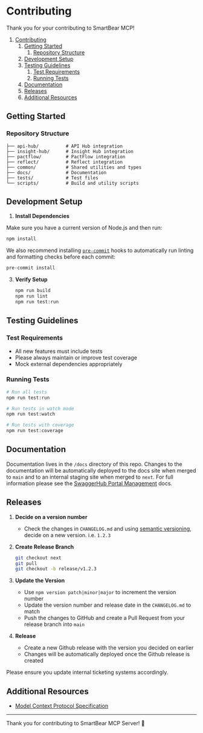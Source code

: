 # Contributing

Thank you for your contributing to SmartBear MCP!

1. [Contributing](#contributing)
   1. [Getting Started](#getting-started)
      1. [Repository Structure](#repository-structure)
   2. [Development Setup](#development-setup)
   3. [Testing Guidelines](#testing-guidelines)
      1. [Test Requirements](#test-requirements)
      2. [Running Tests](#running-tests)
   4. [Documentation](#documentation)
   5. [Releases](#releases)
   6. [Additional Resources](#additional-resources)

## Getting Started

### Repository Structure

```
├── api-hub/          # API Hub integration
├── insight-hub/      # Insight Hub integration
├── pactflow/         # PactFlow integration
├── reflect/          # Reflect integration
├── common/           # Shared utilities and types
├── docs/             # Documentation
├── tests/            # Test files
└── scripts/          # Build and utility scripts
```

## Development Setup

1. **Install Dependencies**

  Make sure you have a current version of Node.js and then run:

   ```bash
   npm install
   ```

   We also recommend installing [`pre-commit`](https://pre-commit.com/) hooks to automatically run linting and formatting checks before each commit:

   ```bash
   pre-commit install
   ```

3. **Verify Setup**
   ```bash
   npm run build
   npm run lint
   npm run test:run
   ```

## Testing Guidelines

### Test Requirements

- All new features must include tests
- Please always maintain or improve test coverage
- Mock external dependencies appropriately

### Running Tests

```bash
# Run all tests
npm run test:run

# Run tests in watch mode
npm run test:watch

# Run tests with coverage
npm run test:coverage
```

## Documentation

Documentation lives in the `/docs` directory of this repo. Changes to the documentation will be automatically deployed to the docs site when merged to `main` and to an internal staging site when merged to `next`. For full information please see the [SwaggerHub Portal Management](https://github.com/frankkilcommins/SwaggerHub-Portal-Management) docs.

## Releases

1. **Decide on a version number**
    - Check the changes in `CHANGELOG.md` and using [semantic versioning](https://semver.org/), decide on a new version. i.e. `1.2.3`

2. **Create Release Branch**
    ```bash
    git checkout next
    git pull
    git checkout -b release/v1.2.3
    ```

3. **Update the Version**
    - Use `npm version patch|minor|major` to increment the version number
    - Update the version number and release date in the `CHANGELOG.md` to match
    - Push the changes to GitHub and create a Pull Request from your release branch into `main`

4. **Release**
    - Create a new Github release with the version you decided on earlier
    - Changes will be automatically deployed once the Github release is created

Please ensure you update internal ticketing systems accordingly.

## Additional Resources

- [Model Context Protocol Specification](https://modelcontextprotocol.io/specification/2025-03-26)

---

Thank you for contributing to SmartBear MCP Server! 🎉
